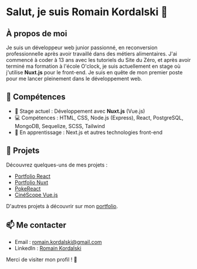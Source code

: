 # Salut, je suis Romain Kordalski 👋

## À propos de moi

Je suis un développeur web junior passionné, en reconversion professionnelle après avoir travaillé dans des métiers alimentaires. J'ai commencé à coder à 13 ans avec les tutoriels du Site du Zéro, et après avoir terminé ma formation à l'école O'clock, je suis actuellement en stage où j'utilise **Nuxt.js** pour le front-end. Je suis en quête de mon premier poste pour me lancer pleinement dans le développement web.

## 🌟 Compétences

- 🔭 Stage actuel : Développement avec **Nuxt.js** (Vue.js)
- 💻 Compétences : HTML, CSS, Node.js (Express), React, PostgreSQL, MongoDB, Sequelize, SCSS, Tailwind
- 🌱 En apprentissage : Next.js et autres technologies front-end

## 🚀 Projets

Découvrez quelques-uns de mes projets :
- [Portfolio React](https://romainkordalski.netlify.app/)
- [Portfolio Nuxt](https://romainkordalski.vercel.app/)
- [PokeReact](https://pokereactrk.netlify.app/)
- [CinéScope Vue.js](https://nuxt-movie-app-eight.vercel.app/)

D'autres projets à découvrir sur mon [portfolio](https://romainkordalski.vercel.app/).

## 📫 Me contacter

- Email : [romain.kordalski@gmail.com](mailto:romain.kordalski@gmail.com)
- LinkedIn : [Romain Kordalski](https://www.linkedin.com/in/romain-kordalski/)

Merci de visiter mon profil ! 🚀


